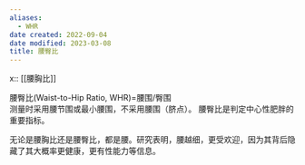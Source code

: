 ```yaml
---
aliases:
  - WHR
date created: 2022-09-04
date modified: 2023-03-08
title: 腰臀比
---
```


x:: [[腰胸比]]

腰臀比(Waist-to-Hip Ratio, WHR)=腰围/臀围  
测量时采用腰节围或最小腰围，不采用腰围（脐点）。
腰臀比是判定中心性肥胖的重要指标。

无论是腰胸比还是腰臀比，都是腰。研究表明，腰越细，更受欢迎，因为其背后隐藏了其大概率更健康，更有性能力等信息。
